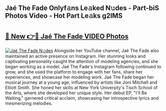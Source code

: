 ## Jaé The Fade Onlyf𝚊ns Le𝚊ked N𝚞des - Part-biS Photos Video - Hot Part Le𝚊ks g2IMS

# <h2><a href="http://ab17239.deff.icu/?id=Ja%c3%a9+The+Fade">🔗 New 👉🔴 Jaé The Fade VIDEO Photos</a></h2>

[![Jaé The Fade N𝚞des](https://i.imgur.com/rIISA9y.gif)](http://ab17239.deff.icu/?id=Ja%c3%a9+The+Fade)
Alongside her YouTube channel, Jaé The Fade also maintained an active presence on Instagram. Her stunning looks and captivating personality caught the attention of modeling agencies, and she began working as a model. Jaé The Fade's Instagram following continued to grow, and she used the platform to engage with her fans, share her experiences, and showcase her modeling work. Jaé The Fade began her musical journey at a young age, influenced by artists like Joni Mitchell and Elliott Smith. She honed her skills at New York University's Tisch School of the Arts, where she developed her unique style. Her debut EP, "I'll Be Waiting," garnered critical acclaim, showcasing her introspective lyrics and mesmerizing melodies.
